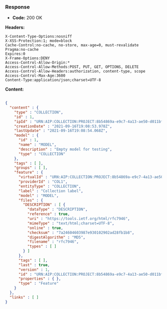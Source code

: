 ### Response

* **Code:** 200 OK

**Headers:**

`X-Content-Type-Options:nosniff`  
`X-XSS-Protection:1; mode=block`  
`Cache-Control:no-cache, no-store, max-age=0, must-revalidate`  
`Pragma:no-cache`  
`Expires:0`  
`X-Frame-Options:DENY`  
`Access-Control-Allow-Origin:*`  
`Access-Control-Allow-Methods:POST, PUT, GET, OPTIONS, DELETE`  
`Access-Control-Allow-Headers:authorization, content-type, scope`  
`Access-Control-Max-Age:3600`  
`Content-Type:application/json;charset=UTF-8`  

**Content:**

```json
    
{
  "content" : {
    "type" : "COLLECTION",
    "id" : 1,
    "ipId" : "URN:AIP:COLLECTION:PROJECT:8b54869a-e9c7-4a13-ae50-d011bf9ec3ea:V1",
    "creationDate" : "2021-09-16T19:08:53.978Z",
    "lastUpdate" : "2021-09-16T19:08:54.068Z",
    "model" : {
      "id" : 1,
      "name" : "MODEL",
      "description" : "Empty model for testing",
      "type" : "COLLECTION"
    },
    "tags" : [ ],
    "groups" : [ ],
    "feature" : {
      "virtualId" : "URN:AIP:COLLECTION:PROJECT:8b54869a-e9c7-4a13-ae50-d011bf9ec3ea:LAST",
      "providerId" : "COL1",
      "entityType" : "COLLECTION",
      "label" : "Collection label",
      "model" : "MODEL",
      "files" : {
        "DESCRIPTION" : [ {
          "dataType" : "DESCRIPTION",
          "reference" : true,
          "uri" : "https://tools.ietf.org/html/rfc7946",
          "mimeType" : "text/html;charset=UTF-8",
          "online" : true,
          "checksum" : "7a24604603987e930102902ad28fb1b8",
          "digestAlgorithm" : "MD5",
          "filename" : "rfc7946",
          "types" : [ ]
        } ]
      },
      "tags" : [ ],
      "last" : true,
      "version" : 1,
      "id" : "URN:AIP:COLLECTION:PROJECT:8b54869a-e9c7-4a13-ae50-d011bf9ec3ea:V1",
      "properties" : { },
      "type" : "Feature"
    }
  },
  "links" : [ ]
}
```
